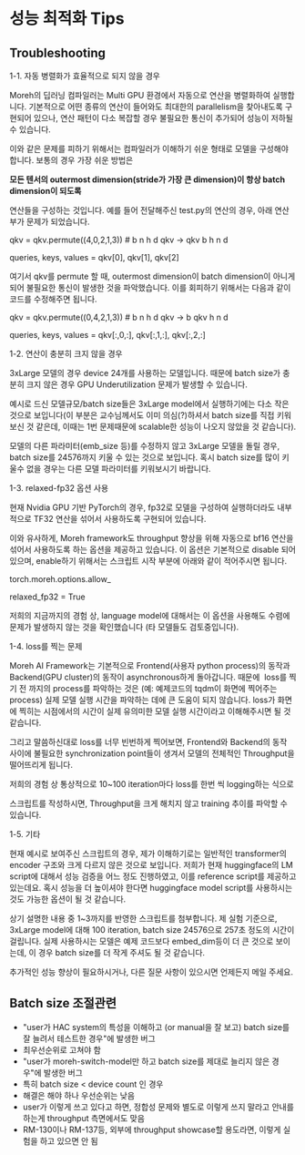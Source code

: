 # 성능 최적화 Tips

## Troubleshooting

1-1. 자동 병렬화가 효율적으로 되지 않을 경우

Moreh의 딥러닝 컴파일러는 Multi GPU 환경에서 자동으로 연산을 병렬화하여 실행합니다. 기본적으로 어떤 종류의 연산이 들어와도 최대한의 parallelism을 찾아내도록 구현되어 있으나, 연산 패턴이 다소 복잡할 경우 불필요한 통신이 추가되어 성능이 저하될 수 있습니다.

이와 같은 문제를 피하기 위해서는 컴파일러가 이해하기 쉬운 형태로 모델을 구성해야 합니다. 보통의 경우 가장 쉬운 방법은

**모든 텐서의 outermost dimension(stride가 가장 큰 dimension)이 항상 batch dimension이 되도록**

연산들을 구성하는 것입니다. 예를 들어 전달해주신 test.py의 연산의 경우, 아래 연산부가 문제가 되었습니다.

qkv = qkv.permute((4,0,2,1,3)) # b n h d qkv -> qkv b h n d

queries, keys, values = qkv[0], qkv[1], qkv[2]

여기서 qkv를 permute 할 때, outermost dimension이 batch dimension이 아니게 되어 불필요한 통신이 발생한 것을 파악했습니다. 이를 회피하기 위해서는 다음과 같이 코드를 수정해주면 됩니다.

qkv = qkv.permute((0,4,2,1,3)) # b n h d qkv -> b qkv h n d

queries, keys, values = qkv[:,0,:], qkv[:,1,:], qkv[:,2,:]

1-2. 연산이 충분히 크지 않을 경우

3xLarge 모델의 경우 device 24개를 사용하는 모델입니다. 때문에 batch size가 충분히 크지 않은 경우 GPU Underutilization 문제가 발생할 수 있습니다.

예시로 드신 모델규모/batch size들은 3xLarge model에서 실행하기에는 다소 작은 것으로 보입니다(이 부분은 교수님께서도 이미 의심(?)하셔서 batch size를 직접 키워보신 것 같은데, 이때는 1번 문제때문에 scalable한 성능이 나오지 않았을 것 같습니다).

모델의 다른 파라미터(emb_size 등)를 수정하지 않고 3xLarge 모델을 돌릴 경우, batch size를 24576까지 키울 수 있는 것으로 보입니다. 혹시 batch size를 많이 키울수 없을 경우는 다른 모델 파라미터를 키워보시기 바랍니다.

1-3. relaxed-fp32 옵션 사용

현재 Nvidia GPU 기반 PyTorch의 경우, fp32로 모델을 구성하여 실행하더라도 내부적으로 TF32 연산을 섞어서 사용하도록 구현되어 있습니다.

이와 유사하게, Moreh framework도 throughput 향상을 위해 자동으로 bf16 연산을 섞어서 사용하도록 하는 옵션을 제공하고 있습니다. 이 옵션은 기본적으로 disable 되어있으며, enable하기 위해서는 스크립트 시작 부분에 아래와 같이 적어주시면 됩니다.

torch.moreh.options.allow_

relaxed_fp32 = True

저희의 지금까지의 경험 상, language model에 대해서는 이 옵션을 사용해도 수렴에 문제가 발생하지 않는 것을 확인했습니다 (타 모델들도 검토중입니다).

1-4. loss를 찍는 문제

Moreh AI Framework는 기본적으로 Frontend(사용자 python process)의 동작과 Backend(GPU cluster)의 동작이 asynchronous하게 돌아갑니다. 때문에  loss를 찍기 전 까지의 process를 파악하는 것은 (예: 예제코드의 tqdm이 화면에 찍어주는 process) 실제 모델 실행 시간을 파악하는 데에 큰 도움이 되지 않습니다. loss가 화면에 찍히는 시점에서의 시간이 실제 유의미한 모델 실행 시간이라고 이해해주시면 될 것 같습니다.

그리고 말씀하신대로 loss를 너무 빈번하게 찍어보면, Frontend와 Backend의 동작 사이에 불필요한 synchronization point들이 생겨서 모델의 전체적인 Throughput을 떨어뜨리게 됩니다.

저희의 경험 상 통상적으로 10~100 iteration마다 loss를 한번 씩 logging하는 식으로

스크립트를 작성하시면, Throughput을 크게 해치지 않고 training 추이를 파악할 수 있습니다.

1-5. 기타

현재 예시로 보여주신 스크립트의 경우, 제가 이해하기로는 일반적인 transformer의 encoder 구조와 크게 다르지 않은 것으로 보입니다. 저희가 현재 huggingface의 LM script에 대해서 성능 검증을 어느 정도 진행하였고, 이를 reference script를 제공하고 있는데요. 혹시 성능을 더 높이셔야 한다면 huggingface model script를 사용하시는 것도 가능한 옵션이 될 것 같습니다.

상기 설명한 내용 중 1~3까지를 반영한 스크립트를 첨부합니다. 제 실험 기준으로, 3xLarge model에 대해 100 iteration, batch size 24576으로 257초 정도의 시간이 걸립니다. 실제 사용하시는 모델은 예제 코드보다 embed_dim등이 더 큰 것으로 보이는데, 이 경우 batch size를 더 작게 주셔도 될 것 같습니다.

추가적인 성능 향상이 필요하시거나, 다른 질문 사항이 있으시면 언제든지 메일 주세요.

## Batch size 조절관련

- "user가 HAC system의 특성을 이해하고 (or manual을 잘 보고) batch size를 잘 늘려서 테스트한 경우"에 발생한 버그
- 최우선순위로 고쳐야 함
- "user가 moreh-switch-model만 하고 batch size를 제대로 늘리지 않은 경우"에 발생한 버그
- 특히 batch size < device count 인 경우
- 해결은 해야 하나 우선순위는 낮음
- user가 이렇게 쓰고 있다고 하면, 정합성 문제와 별도로 이렇게 쓰지 말라고 안내를 하는게 throughput 측면에서도 맞음
- RM-130이나 RM-137등, 외부에 throughput showcase할 용도라면, 이렇게 실험을 하고 있으면 안 됨